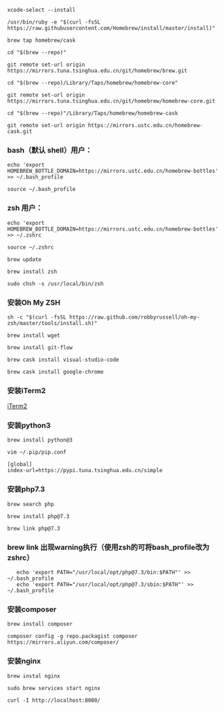 ```shell
xcode-select --install

/usr/bin/ruby -e "$(curl -fsSL https://raw.githubusercontent.com/Homebrew/install/master/install)"

brew tap homebrew/cask

cd "$(brew --repo)"

git remote set-url origin https://mirrors.tuna.tsinghua.edu.cn/git/homebrew/brew.git

cd "$(brew --repo)/Library/Taps/homebrew/homebrew-core"

git remote set-url origin https://mirrors.tuna.tsinghua.edu.cn/git/homebrew/homebrew-core.git

cd "$(brew --repo)"/Library/Taps/homebrew/homebrew-cask

git remote set-url origin https://mirrors.ustc.edu.cn/homebrew-cask.git
```
###   bash（默认 shell）用户：
```shell
echo 'export HOMEBREW_BOTTLE_DOMAIN=https://mirrors.ustc.edu.cn/homebrew-bottles' >> ~/.bash_profile

source ~/.bash_profile
```

###   zsh 用户：
```shell
echo 'export HOMEBREW_BOTTLE_DOMAIN=https://mirrors.ustc.edu.cn/homebrew-bottles' >> ~/.zshrc

source ~/.zshrc

brew update

brew install zsh

sudo chsh -s /usr/local/bin/zsh
```

###   安装Oh My ZSH
```shell
sh -c "$(curl -fsSL https://raw.github.com/robbyrussell/oh-my-zsh/master/tools/install.sh)"

brew install wget

brew install git-flow

brew cask install visual-studio-code

brew cask install google-chrome
```
### 安装iTerm2
[iTerm2](https://iterm2.com)

###   安装python3
```shell
brew install python@3

vim ~/.pip/pip.conf

[global]
index-url=https://pypi.tuna.tsinghua.edu.cn/simple
```
###   安装php7.3
```shell
brew search php

brew install php@7.3

brew link php@7.3
```

### brew link 出现warning执行（使用zsh的可将bash_profile改为zshrc）
```shell
   echo 'export PATH="/usr/local/opt/php@7.3/bin:$PATH"' >> ~/.bash_profile
   echo 'export PATH="/usr/local/opt/php@7.3/sbin:$PATH"' >> ~/.bash_profile
```

###   安装composer
```shell
brew install composer

composer config -g repo.packagist composer https://mirrors.aliyun.com/composer/
```
###   安装nginx
```shell
brew instal nginx  

sudo brew services start nginx

curl -I http://localhost:8080/

```
